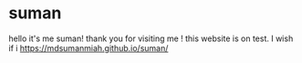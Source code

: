 # suman
hello it's me suman! thank you for visiting me ! this website is on test. I wish if i
https://mdsumanmiah.github.io/suman/
